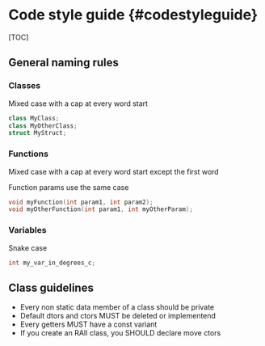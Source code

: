 # Code style guide {#codestyleguide}

[TOC]

## General naming rules

### Classes

Mixed case with a cap at every word start
~~~cpp
class MyClass;
class MyOtherClass;
struct MyStruct;
~~~

### Functions

Mixed case with a cap at every word start except the first word

Function params use the same case
~~~cpp
void myFunction(int param1, int param2);
void myOtherFunction(int param1, int myOtherParam);
~~~

### Variables

Snake case

```cpp
int my_var_in_degrees_c;
```

## Class guidelines

- Every non static data member of a class should be private
- Default dtors and ctors MUST be deleted or implementend
- Every getters MUST have a const variant
- If you create an RAII class, you SHOULD declare move ctors
